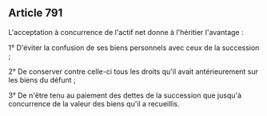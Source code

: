 Article 791
----
L'acceptation à concurrence de l'actif net donne à l'héritier l'avantage :

1° D'éviter la confusion de ses biens personnels avec ceux de la succession ;

2° De conserver contre celle-ci tous les droits qu'il avait antérieurement sur
les biens du défunt ;

3° De n'être tenu au paiement des dettes de la succession que jusqu'à
concurrence de la valeur des biens qu'il a recueillis.
